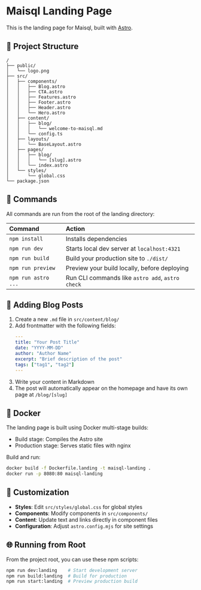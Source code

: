 # Maisql Landing Page

This is the landing page for Maisql, built with [Astro](https://astro.build).

## 🚀 Project Structure

```
/
├── public/
│   └── logo.png
├── src/
│   ├── components/
│   │   ├── Blog.astro
│   │   ├── CTA.astro
│   │   ├── Features.astro
│   │   ├── Footer.astro
│   │   ├── Header.astro
│   │   └── Hero.astro
│   ├── content/
│   │   ├── blog/
│   │   │   └── welcome-to-maisql.md
│   │   └── config.ts
│   ├── layouts/
│   │   └── BaseLayout.astro
│   ├── pages/
│   │   ├── blog/
│   │   │   └── [slug].astro
│   │   └── index.astro
│   └── styles/
│       └── global.css
└── package.json
```

## 🧞 Commands

All commands are run from the root of the landing directory:

| Command                | Action                                           |
| :--------------------- | :----------------------------------------------- |
| `npm install`          | Installs dependencies                            |
| `npm run dev`          | Starts local dev server at `localhost:4321`      |
| `npm run build`        | Build your production site to `./dist/`          |
| `npm run preview`      | Preview your build locally, before deploying     |
| `npm run astro ...`    | Run CLI commands like `astro add`, `astro check` |

## 📝 Adding Blog Posts

1. Create a new `.md` file in `src/content/blog/`
2. Add frontmatter with the following fields:
   ```yaml
   ---
   title: "Your Post Title"
   date: "YYYY-MM-DD"
   author: "Author Name"
   excerpt: "Brief description of the post"
   tags: ["tag1", "tag2"]
   ---
   ```
3. Write your content in Markdown
4. The post will automatically appear on the homepage and have its own page at `/blog/[slug]`

## 🐳 Docker

The landing page is built using Docker multi-stage builds:
- Build stage: Compiles the Astro site
- Production stage: Serves static files with nginx

Build and run:
```bash
docker build -f Dockerfile.landing -t maisql-landing .
docker run -p 8080:80 maisql-landing
```

## 🎨 Customization

- **Styles**: Edit `src/styles/global.css` for global styles
- **Components**: Modify components in `src/components/`
- **Content**: Update text and links directly in component files
- **Configuration**: Adjust `astro.config.mjs` for site settings

## 🌐 Running from Root

From the project root, you can use these npm scripts:

```bash
npm run dev:landing    # Start development server
npm run build:landing  # Build for production
npm run start:landing  # Preview production build
```
